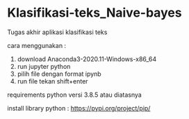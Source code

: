 # Klasifikasi-teks_Naive-bayes
Tugas akhir aplikasi klasifikasi teks

cara menggunakan :
1. download Anaconda3-2020.11-Windows-x86_64
2. run jupyter python
3. pilih file dengan format ipynb
4. run file tekan shift+enter 

requirements
python versi 3.8.5 atau diatasnya

install library python : 
https://pypi.org/project/pip/

